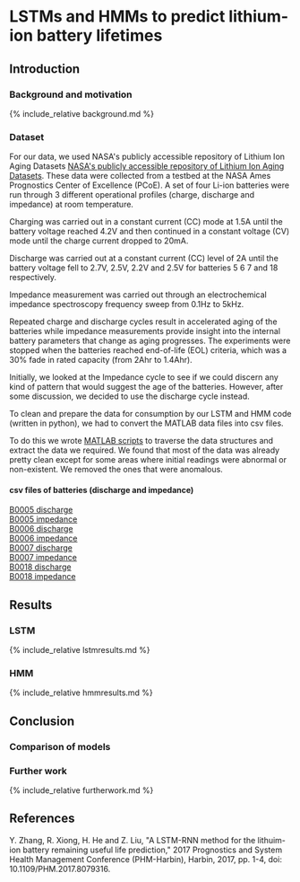 <script src="https://cdn.mathjax.org/mathjax/latest/MathJax.js?config=TeX-AMS-MML_HTMLorMML" type="text/javascript"></script>
# LSTMs and HMMs to predict lithium-ion battery lifetimes

## Introduction

### Background and motivation

{% include_relative background.md %}

### Dataset
For our data, we used NASA's publicly accessible repository of Lithium Ion Aging Datasets [NASA's publicly accessible repository of Lithium Ion Aging Datasets](https://catalog.data.gov/dataset/li-ion-battery-aging-datasets). These data were collected from a testbed at the NASA Ames Prognostics Center of Excellence (PCoE).  A set of four Li-ion batteries were run through 3 different operational profiles (charge, discharge and impedance) at room temperature.

Charging was carried out in a constant current (CC) mode at 1.5A until the battery voltage reached 4.2V and then continued in a constant voltage (CV) mode until the charge current dropped to 20mA.

Discharge was carried out at a constant current (CC) level of 2A until the battery voltage fell to 2.7V, 2.5V, 2.2V and 2.5V for batteries 5 6 7 and 18 respectively.

Impedance measurement was carried out through an electrochemical impedance spectroscopy frequency sweep from 0.1Hz to 5kHz.

Repeated charge and discharge cycles result in accelerated aging of the batteries while impedance measurements provide insight into the internal battery parameters that change as aging progresses.
The experiments were stopped when the batteries reached end-of-life (EOL) criteria, which was a 30% fade in rated capacity (from 2Ahr to 1.4Ahr).

Initially, we looked at the Impedance cycle to see if we could discern any kind of pattern that would suggest the age of the batteries. However, after some discussion, we decided to use the discharge cycle instead.

To clean and prepare the data for consumption by our LSTM and HMM code (written in python), we had to convert the MATLAB data files into csv files.

To do this we wrote [MATLAB scripts](https://cs4641team4summer2020.github.io/matlab) to traverse the data structures and extract the data we required. We found that most of the data was already pretty clean except for some areas where initial readings were abnormal or non-existent. We removed the ones that were anomalous.



#### csv files of batteries (discharge and impedance)

[B0005 discharge](https://cs4641team4summer2020.github.io/datasets/B0005-discharge.csv)  
[B0005 impedance](https://cs4641team4summer2020.github.io/datasets/B0005-impedance.csv)  
[B0006 discharge](https://cs4641team4summer2020.github.io/datasets/B0006-discharge.csv)  
[B0006 impedance](https://cs4641team4summer2020.github.io/datasets/B0006-impedance.csv)  
[B0007 discharge](https://cs4641team4summer2020.github.io/datasets/B0007-discharge.csv)  
[B0007 impedance](https://cs4641team4summer2020.github.io/datasets/B0007-impedance.csv)  
[B0018 discharge](https://cs4641team4summer2020.github.io/datasets/B0018-discharge.csv)  
[B0018 impedance](https://cs4641team4summer2020.github.io/datasets/B0018-impedance.csv)

## Results

### LSTM

{% include_relative lstmresults.md %}

### HMM

{% include_relative hmmresults.md %}

## Conclusion

### Comparison of models

### Further work

{% include_relative furtherwork.md %}

## References

Y. Zhang, R. Xiong, H. He and Z. Liu, "A LSTM-RNN method for the lithuim-ion battery remaining useful life prediction," 2017 Prognostics
and System Health Management Conference (PHM-Harbin), Harbin, 2017, pp. 1-4, doi: 10.1109/PHM.2017.8079316.
